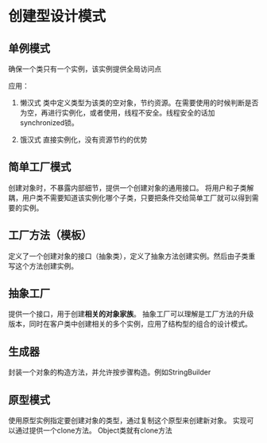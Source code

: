 # 创建型设计模式

## 单例模式
确保一个类只有一个实例，该实例提供全局访问点

应用：
1. 懒汉式
类中定义类型为该类的空对象，节约资源。在需要使用的时候判断是否为空，再进行实例化，或者使用，线程不安全。线程安全的话加synchronized锁。

2. 饿汉式
直接实例化，没有资源节约的优势

## 简单工厂模式
创建对象时，不暴露内部细节，提供一个创建对象的通用接口。
将用户和子类解耦，用户类不需要知道该实例化哪个子类，只要把条件交给简单工厂就可以得到需要的实例。

## 工厂方法（模板）
定义了一个创建对象的接口（抽象类），定义了抽象方法创建实例。然后由子类重写这个方法创建实例。

## 抽象工厂
提供一个接口，用于创建**相关的对象家族**。
抽象工厂可以理解是工厂方法的升级版本，同时在客户类中创建相关的多个实例，应用了结构型的组合的设计模式。

## 生成器
封装一个对象的构造方法，并允许按步骤构造。例如StringBuilder


## 原型模式
使用原型实例指定要创建对象的类型，通过复制这个原型来创建新对象。
实现可以通过提供一个clone方法。 Object类就有clone方法